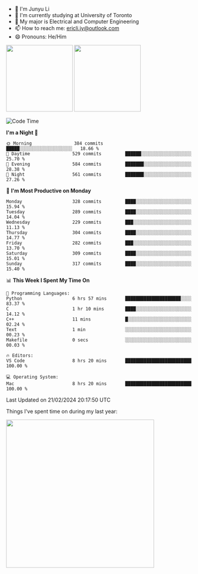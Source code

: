 ### 
- 👨 I'm Junyu Li
- 📖 I'm currently studying at University of Toronto
- 🌱 My major is Electrical and Computer Engineering
- 📫 How to reach me: ericli.jy@outlook.com
- 😄 Pronouns: He/Him

<p align="left">  
  <img height="180em" src="https://github-readme-stats-sigma-five-48.vercel.app/api?username=ericjyli&theme=tokyonight&show_icons=true&count_private=true&include_orgs=true" />
  <img height="180em" src="https://github-readme-stats-sigma-five-48.vercel.app/api/top-langs/?username=ericjyli&theme=tokyonight&count_private=true&include_orgs=true&include_orgs=true&layout=compact" />
</p>

<!--START_SECTION:waka-->
![Code Time](http://img.shields.io/badge/Code%20Time-418%20hrs%2058%20mins-blue)

**I'm a Night 🦉** 

```text
🌞 Morning                384 commits         █████░░░░░░░░░░░░░░░░░░░░   18.66 % 
🌆 Daytime                529 commits         ██████░░░░░░░░░░░░░░░░░░░   25.70 % 
🌃 Evening                584 commits         ███████░░░░░░░░░░░░░░░░░░   28.38 % 
🌙 Night                  561 commits         ███████░░░░░░░░░░░░░░░░░░   27.26 % 
```
📅 **I'm Most Productive on Monday** 

```text
Monday                   328 commits         ████░░░░░░░░░░░░░░░░░░░░░   15.94 % 
Tuesday                  289 commits         ████░░░░░░░░░░░░░░░░░░░░░   14.04 % 
Wednesday                229 commits         ███░░░░░░░░░░░░░░░░░░░░░░   11.13 % 
Thursday                 304 commits         ████░░░░░░░░░░░░░░░░░░░░░   14.77 % 
Friday                   282 commits         ███░░░░░░░░░░░░░░░░░░░░░░   13.70 % 
Saturday                 309 commits         ████░░░░░░░░░░░░░░░░░░░░░   15.01 % 
Sunday                   317 commits         ████░░░░░░░░░░░░░░░░░░░░░   15.40 % 
```


📊 **This Week I Spent My Time On** 

```text
💬 Programming Languages: 
Python                   6 hrs 57 mins       █████████████████████░░░░   83.37 % 
C                        1 hr 10 mins        ████░░░░░░░░░░░░░░░░░░░░░   14.12 % 
C++                      11 mins             █░░░░░░░░░░░░░░░░░░░░░░░░   02.24 % 
Text                     1 min               ░░░░░░░░░░░░░░░░░░░░░░░░░   00.23 % 
Makefile                 0 secs              ░░░░░░░░░░░░░░░░░░░░░░░░░   00.03 % 

🔥 Editors: 
VS Code                  8 hrs 20 mins       █████████████████████████   100.00 % 

💻 Operating System: 
Mac                      8 hrs 20 mins       █████████████████████████   100.00 % 
```


 Last Updated on 21/02/2024 20:17:50 UTC
<!--END_SECTION:waka-->

<p> Things I've spent time on during my last year: </p>
<img height="400em" src="https://github-readme-stats-git-master-ericjyli.vercel.app/api/wakatime?username=ericjyli&layout=compact&theme=tokyonight" />

<!--
Here are some ideas to get you started:

- 🔭 I’m currently working on ...
- 🌱 I’m currently learning ...
- 👯 I’m looking to collaborate on ...
- 🤔 I’m looking for help with ...
- 💬 Ask me about ...
- 📫 How to reach me: ...
- 😄 Pronouns: ...
- ⚡ Fun fact: ...
-->
